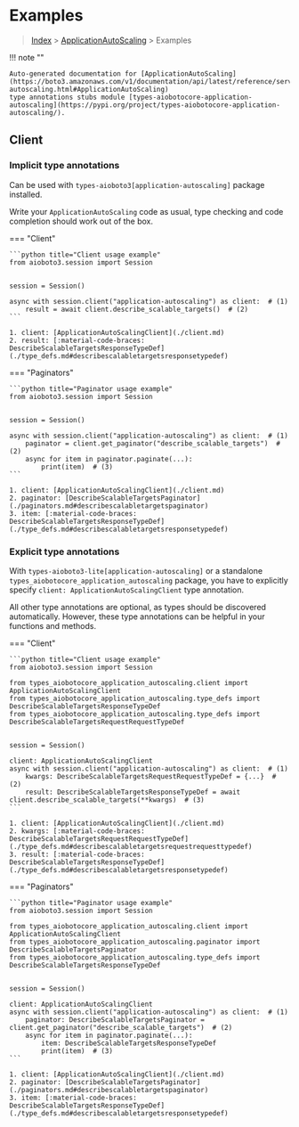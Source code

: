 # Examples

> [Index](../README.md) > [ApplicationAutoScaling](./README.md) > Examples

!!! note ""

    Auto-generated documentation for [ApplicationAutoScaling](https://boto3.amazonaws.com/v1/documentation/api/latest/reference/services/application-autoscaling.html#ApplicationAutoScaling)
    type annotations stubs module [types-aiobotocore-application-autoscaling](https://pypi.org/project/types-aiobotocore-application-autoscaling/).

## Client

### Implicit type annotations

Can be used with `types-aioboto3[application-autoscaling]` package installed.

Write your `ApplicationAutoScaling` code as usual,
type checking and code completion should work out of the box.



=== "Client"

    ```python title="Client usage example"
    from aioboto3.session import Session


    session = Session()

    async with session.client("application-autoscaling") as client:  # (1)
        result = await client.describe_scalable_targets()  # (2)
    ```

    1. client: [ApplicationAutoScalingClient](./client.md)
    2. result: [:material-code-braces: DescribeScalableTargetsResponseTypeDef](./type_defs.md#describescalabletargetsresponsetypedef) 



=== "Paginators"

    ```python title="Paginator usage example"
    from aioboto3.session import Session


    session = Session()

    async with session.client("application-autoscaling") as client:  # (1)
        paginator = client.get_paginator("describe_scalable_targets")  # (2)
        async for item in paginator.paginate(...):
            print(item)  # (3)
    ```

    1. client: [ApplicationAutoScalingClient](./client.md)
    2. paginator: [DescribeScalableTargetsPaginator](./paginators.md#describescalabletargetspaginator)
    3. item: [:material-code-braces: DescribeScalableTargetsResponseTypeDef](./type_defs.md#describescalabletargetsresponsetypedef) 




### Explicit type annotations

With `types-aioboto3-lite[application-autoscaling]`
or a standalone `types_aiobotocore_application_autoscaling` package, you have to explicitly specify
`client: ApplicationAutoScalingClient` type annotation.

All other type annotations are optional, as types should be discovered automatically.
However, these type annotations can be helpful in your functions and methods.


=== "Client"

    ```python title="Client usage example"
    from aioboto3.session import Session

    from types_aiobotocore_application_autoscaling.client import ApplicationAutoScalingClient
    from types_aiobotocore_application_autoscaling.type_defs import DescribeScalableTargetsResponseTypeDef
    from types_aiobotocore_application_autoscaling.type_defs import DescribeScalableTargetsRequestRequestTypeDef


    session = Session()

    client: ApplicationAutoScalingClient
    async with session.client("application-autoscaling") as client:  # (1)
        kwargs: DescribeScalableTargetsRequestRequestTypeDef = {...}  # (2)
        result: DescribeScalableTargetsResponseTypeDef = await client.describe_scalable_targets(**kwargs)  # (3)
    ```

    1. client: [ApplicationAutoScalingClient](./client.md)
    2. kwargs: [:material-code-braces: DescribeScalableTargetsRequestRequestTypeDef](./type_defs.md#describescalabletargetsrequestrequesttypedef) 
    3. result: [:material-code-braces: DescribeScalableTargetsResponseTypeDef](./type_defs.md#describescalabletargetsresponsetypedef) 



=== "Paginators"

    ```python title="Paginator usage example"
    from aioboto3.session import Session

    from types_aiobotocore_application_autoscaling.client import ApplicationAutoScalingClient
    from types_aiobotocore_application_autoscaling.paginator import DescribeScalableTargetsPaginator
    from types_aiobotocore_application_autoscaling.type_defs import DescribeScalableTargetsResponseTypeDef


    session = Session()

    client: ApplicationAutoScalingClient
    async with session.client("application-autoscaling") as client:  # (1)
        paginator: DescribeScalableTargetsPaginator = client.get_paginator("describe_scalable_targets")  # (2)
        async for item in paginator.paginate(...):
            item: DescribeScalableTargetsResponseTypeDef
            print(item)  # (3)
    ```

    1. client: [ApplicationAutoScalingClient](./client.md)
    2. paginator: [DescribeScalableTargetsPaginator](./paginators.md#describescalabletargetspaginator)
    3. item: [:material-code-braces: DescribeScalableTargetsResponseTypeDef](./type_defs.md#describescalabletargetsresponsetypedef) 




